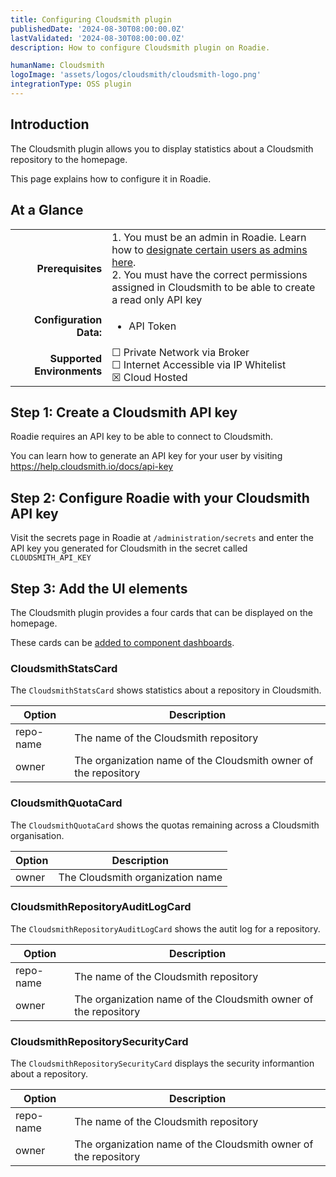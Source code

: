 ```yaml
---
title: Configuring Cloudsmith plugin
publishedDate: '2024-08-30T08:00:00.0Z'
lastValidated: '2024-08-30T08:00:00.0Z'
description: How to configure Cloudsmith plugin on Roadie.

humanName: Cloudsmith
logoImage: 'assets/logos/cloudsmith/cloudsmith-logo.png'
integrationType: OSS plugin
---
```


## Introduction

The Cloudsmith plugin allows you to display statistics about a Cloudsmith repository to the homepage.

This page explains how to configure it in Roadie.

## At a Glance

| | |
|---: | --- |
| **Prerequisites** |1. You must be an admin in Roadie. Learn how to [designate certain users as admins here](/docs/getting-started/assigning-admins/). <br /> 2. You must have the correct permissions assigned in Cloudsmith to be able to create a read only API key |
| **Configuration Data:** | <ul><li>API Token</li></ul> |
| **Supported Environments** | ☐ Private Network via Broker <br /> ☐ Internet Accessible via IP Whitelist <br /> ☒ Cloud Hosted |

## Step 1: Create a Cloudsmith API key

Roadie requires an API key to be able to connect to Cloudsmith.

You can learn how to generate an API key for your user by visiting https://help.cloudsmith.io/docs/api-key

## Step 2: Configure Roadie with your Cloudsmith API key

Visit the secrets page in Roadie at `/administration/secrets` and enter the API key you generated for Cloudsmith in the secret called `CLOUDSMITH_API_KEY` 

## Step 3: Add the UI elements

The Cloudsmith plugin provides a four cards that can be displayed on the homepage.

These cards can be [added to component dashboards](/docs/details/updating-the-ui/#updating-dashboards).

### CloudsmithStatsCard

The `CloudsmithStatsCard` shows statistics about a repository in Cloudsmith.

| Option | Description |
|---------|--------------|
| repo-name | The name of the Cloudsmith repository |
| owner | The organization name of the Cloudsmith owner of the repository |

### CloudsmithQuotaCard

The `CloudsmithQuotaCard` shows the quotas remaining across a Cloudsmith organisation.

| Option | Description |
|---|---|
| owner | The Cloudsmith organization name |

### CloudsmithRepositoryAuditLogCard

The `CloudsmithRepositoryAuditLogCard` shows the autit log for a repository.

| Option | Description |
|---------|--------------|
| repo-name | The name of the Cloudsmith repository |
| owner | The organization name of the Cloudsmith owner of the repository |


### CloudsmithRepositorySecurityCard
The `CloudsmithRepositorySecurityCard` displays the security informantion about a repository.

| Option | Description |
|---------|--------------|
| repo-name | The name of the Cloudsmith repository |
| owner | The organization name of the Cloudsmith owner of the repository |

